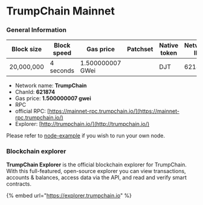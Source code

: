 # TrumpChain Mainnet

### General Information

| Block size | Block speed | Gas price           | Patchset | Native token | Network ID |
| ---------- | ----------- | ------------------- | -------- | ------------ | ---------- |
| 20,000,000 | 4 seconds   | 1.500000007 GWei    |          | DJT         |         621874|

* Network name: **TrumpChain**
* ChanId: **621874**
* Gas price: **1.500000007 gwei**
* RPC
* official RPC: [https://mainnet-rpc.trumpchain.io/](https://mainnet-rpc.trumpchain.io/)​
* Explorer: [http://trumpchain.io/](http://trumpchain.io/)​

Please refer to [node-example](https://github.com/TrumpChainDev/CoinNetwork/tree/master/node-example) if you wish to run your own node.

### Blockchain explorer

**TrumpChain Explorer** is the official blockchain explorer for TrumpChain. With this full-featured, open-source explorer you can view transactions, accounts & balances, access data via the API, and read and verify smart contracts.

{% embed url="https://explorer.trumpchain.io" %}

###
